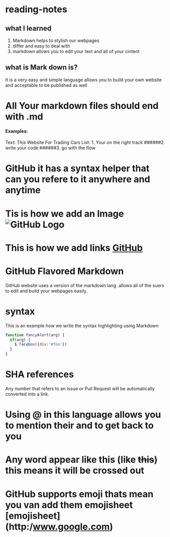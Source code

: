 # reading-notes
## what I learned 
1. Markdown helps to stylish our webpages 
2. differ and easy to deal with 
3. markdown allows you to edit your text and all of your cintent
## what is Mark down is?
It is a very easy and simple language allows you to build your own website and acceptable to be published as well

# All Your markdown files should end with .md
#### Examples: 
Text: This Website For Trading Cars 
List: 1. Your on the right track
######2. write your code 
######3. go with the flow 
# GitHub it has a syntax helper that can you refere to it anywhere and anytime
# Tis is how we add an Image ![GitHub Logo](/images/logo.png)
# This is how we add links [GitHub](http://github.com)

# GitHub Flavored Markdown
GitHub website uses a version of the markdown lang. allows all of the suers to edit and build your webpages easily.
# syntax
This is an example how we write the syntax highlighting using Markdown
```javascript
function fancyAlert(arg) {
  if(arg) {
    $.facebox({div:'#foo'})
  }
}
```
# SHA references
Any number that refers to an Issue or Pull Request will be automatically converted into a link.
# Using @ in this language allows you to mention their and to get back to you 
# Any word appear like this  (like ~~this~~) this means it will be crossed out
# GitHub supports emoji thats mean you van add them emojisheet [emojisheet] (http:/www.google.com) 
